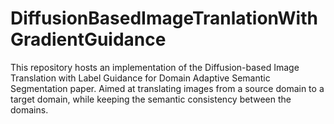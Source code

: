 # DiffusionBasedImageTranlationWithGradientGuidance
This repository hosts an implementation of the Diffusion-based Image Translation with Label Guidance for Domain Adaptive Semantic Segmentation paper. Aimed at translating images from a source domain to a target domain, while keeping the semantic consistency between the domains.
